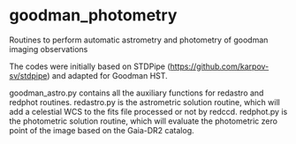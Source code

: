 # goodman_photometry
Routines to perform automatic astrometry and photometry of goodman imaging observations

The codes were initially based on STDPipe (https://github.com/karpov-sv/stdpipe) and adapted for Goodman HST.

goodman_astro.py contains all the auxiliary functions for redastro and redphot routines.
redastro.py is the astrometric solution routine, which will add a celestial WCS to the fits file processed or not by redccd.
redphot.py is the photometric solution routine, which will evaluate the photometric zero point of the image based on the Gaia-DR2 catalog.
